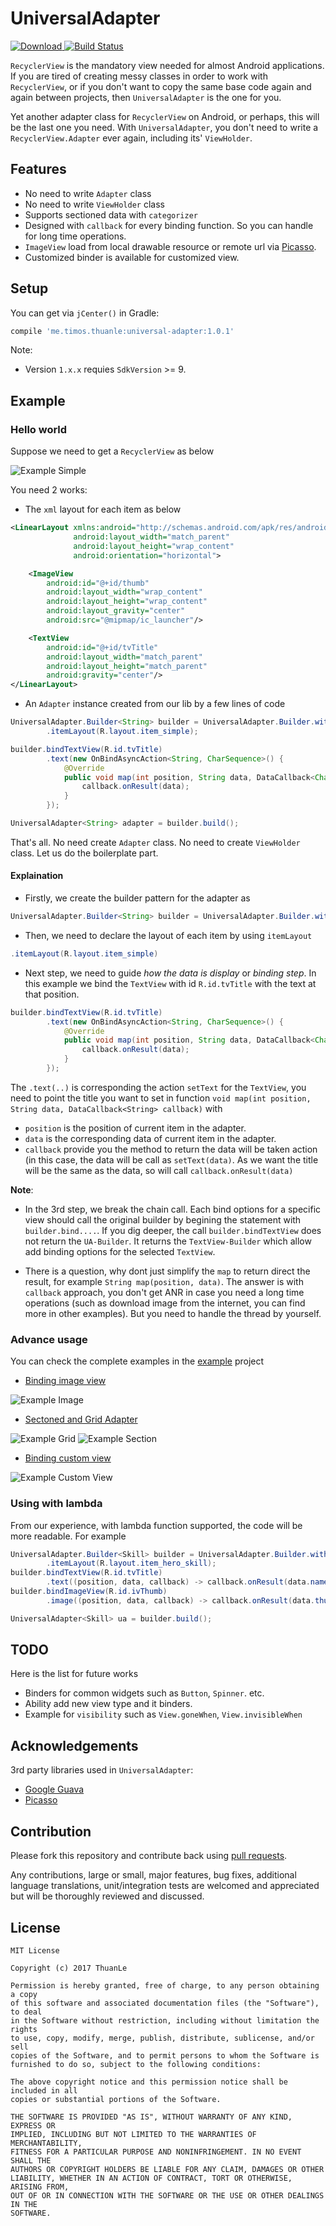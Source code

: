 # UniversalAdapter

[ ![Download](https://api.bintray.com/packages/thuanle/maven/UniversalAdapter/images/download.svg) ](https://bintray.com/thuanle/maven/UniversalAdapter/_latestVersion) [![Build Status](https://travis-ci.org/ldt116/UniversalAdapter.svg?branch=master)](https://travis-ci.org/ldt116/UniversalAdapter) 

`RecyclerView` is the mandatory view needed for almost Android applications. If you are tired of creating messy classes in order to work with `RecyclerView`, or if you don't want to copy the same base code again and again between projects, then `UniversalAdapter` is the one for you.

Yet another adapter class for `RecyclerView` on Android, or perhaps, this will be the last one you need. With `UniversalAdapter`, you don't need to write a `RecyclerView.Adapter` ever again, including its' `ViewHolder`.

## Features

* No need to write `Adapter` class
* No need to write `ViewHolder` class
* Supports sectioned data with `categorizer`
* Designed with `callback` for every binding function. So you can handle for long time operations.
* `ImageView` load from local drawable resource or remote url via [Picasso](https://github.com/square/picasso).
* Customized binder is available for customized view.

## Setup

You can get via `jCenter()` in Gradle:

```groovy
compile 'me.timos.thuanle:universal-adapter:1.0.1'
```
Note: 

* Version `1.x.x` requies `SdkVersion` >= 9.

## Example  

### Hello world

Suppose we need to get a `RecyclerView` as below

![Example Simple](doc/screenshot/example-simple.png)

You need 2 works:

* The `xml` layout for each item as below

```xml
<LinearLayout xmlns:android="http://schemas.android.com/apk/res/android"
              android:layout_width="match_parent"
              android:layout_height="wrap_content"
              android:orientation="horizontal">

    <ImageView
        android:id="@+id/thumb"
        android:layout_width="wrap_content"
        android:layout_height="wrap_content"
        android:layout_gravity="center"
        android:src="@mipmap/ic_launcher"/>

    <TextView
        android:id="@+id/tvTitle"
        android:layout_width="match_parent"
        android:layout_height="match_parent"
        android:gravity="center"/>
</LinearLayout>
```

* An `Adapter` instance created from our lib by a few lines of code

```java
UniversalAdapter.Builder<String> builder = UniversalAdapter.Builder.with("A", "B", "C", "D", "E", "F", "G", "H", "I", "J")
        .itemLayout(R.layout.item_simple);

builder.bindTextView(R.id.tvTitle)
        .text(new OnBindAsyncAction<String, CharSequence>() {
            @Override
            public void map(int position, String data, DataCallback<CharSequence> callback) {
                callback.onResult(data);
            }
        });

UniversalAdapter<String> adapter = builder.build();
```

That's all. No need create `Adapter` class. No need to create `ViewHolder` class. Let us do the boilerplate part.

#### Explaination

* Firstly, we create the builder pattern for the adapter as

```java
UniversalAdapter.Builder<String> builder = UniversalAdapter.Builder.with("A", "B", "C", "D", "E", "F", "G", "H", "I", "J")
```

* Then, we need to declare the layout of each item by using `itemLayout`

```java
.itemLayout(R.layout.item_simple)
```

* Next step, we need to guide *how the data is display* or *binding step*. In this example we bind the `TextView` with id `R.id.tvTitle` with the text at that position.

```java
builder.bindTextView(R.id.tvTitle)
        .text(new OnBindAsyncAction<String, CharSequence>() {
            @Override
            public void map(int position, String data, DataCallback<CharSequence> callback) {
                callback.onResult(data);
            }
        });
```
The `.text(..)` is corresponding the action `setText` for the `TextView`, you need to point the title you want to set in function `void map(int position, String data, DataCallback<String> callback)` with

* `position` is the position of current item in the adapter.
* `data` is the corresponding data of current item in the adapter.
* `callback` provide you the method to return the data will be taken action (in this case, the data will be call as `setText(data)`. As we want the title will be the same as the data, so will call `callback.onResult(data)`

**Note**:

* In the 3rd step, we break the chain call. Each bind options for a specific view should call the original builder by begining the  statement with `builder.bind....`.  If you dig deeper, the call `builder.bindTextView` does not return the `UA-Builder`. It returns the `TextView-Builder` which allow add binding options for  the selected `TextView`.

* There is a question, why dont just simplify the `map` to return direct the result, for example `String map(position, data)`. The answer is with `callback` approach, you don't get ANR in case you need a long time operations (such as download image from the internet, you can find more in other examples). But you need to handle the thread by yourself. 

### Advance usage

You can check the complete examples in the [example](https://github.com/ldt116/UniversalAdapter/tree/master/example) project

* [Binding image view](doc/usage-image.md)

![Example Image](doc/screenshot/example-image.png)

* [Sectoned and Grid Adapter](doc/usage-group.md)

![Example Grid](doc/screenshot/example-grid.png) ![Example Section](doc/screenshot/example-group.png)

* [Binding custom view](doc/usage-custom-view.md)

![Example Custom View](doc/screenshot/example-custom.png) 

### Using with lambda

From our experience, with lambda function supported, the code will be more readable. For example

```java
UniversalAdapter.Builder<Skill> builder = UniversalAdapter.Builder.with(hero.skills)
        .itemLayout(R.layout.item_hero_skill);
builder.bindTextView(R.id.tvTitle)
        .text((position, data, callback) -> callback.onResult(data.name));
builder.bindImageView(R.id.ivThumb)
        .image((position, data, callback) -> callback.onResult(data.thumbnail));

UniversalAdapter<Skill> ua = builder.build();
```

## TODO

Here is the list for future works

* Binders for common widgets such as `Button`, `Spinner`. etc.
* Ability add new view type and it binders.
* Example for `visibility` such as `View.goneWhen`, `View.invisibleWhen`

Acknowledgements
----------------

3rd party libraries used in `UniversalAdapter`:

* [Google Guava](https://github.com/google/guava)
* [Picasso](https://github.com/square/picasso)

Contribution
------------ 

Please fork this repository and contribute back using [pull requests](https://github.com/ldt116/UniversalAdapter/pulls).

Any contributions, large or small, major features, bug fixes, additional language translations, unit/integration tests are welcomed and appreciated but will be thoroughly reviewed and discussed.

License
-------
    
    MIT License
    
    Copyright (c) 2017 ThuanLe
    
    Permission is hereby granted, free of charge, to any person obtaining a copy
    of this software and associated documentation files (the "Software"), to deal
    in the Software without restriction, including without limitation the rights
    to use, copy, modify, merge, publish, distribute, sublicense, and/or sell
    copies of the Software, and to permit persons to whom the Software is
    furnished to do so, subject to the following conditions:
    
    The above copyright notice and this permission notice shall be included in all
    copies or substantial portions of the Software.
    
    THE SOFTWARE IS PROVIDED "AS IS", WITHOUT WARRANTY OF ANY KIND, EXPRESS OR
    IMPLIED, INCLUDING BUT NOT LIMITED TO THE WARRANTIES OF MERCHANTABILITY,
    FITNESS FOR A PARTICULAR PURPOSE AND NONINFRINGEMENT. IN NO EVENT SHALL THE
    AUTHORS OR COPYRIGHT HOLDERS BE LIABLE FOR ANY CLAIM, DAMAGES OR OTHER
    LIABILITY, WHETHER IN AN ACTION OF CONTRACT, TORT OR OTHERWISE, ARISING FROM,
    OUT OF OR IN CONNECTION WITH THE SOFTWARE OR THE USE OR OTHER DEALINGS IN THE
    SOFTWARE.
